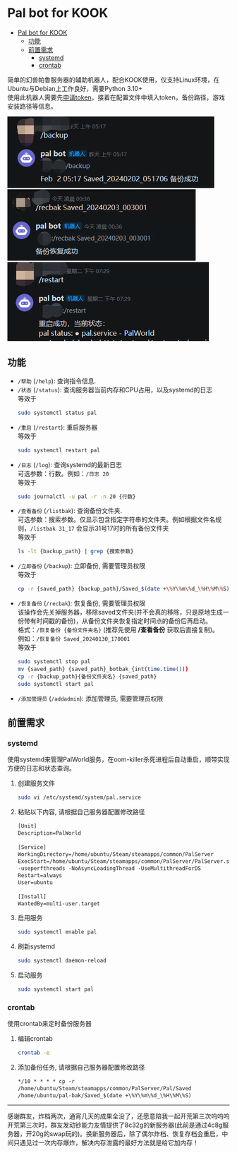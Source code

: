 # Pal bot for KOOK


- [Pal bot for KOOK](#pal-bot-for-kook)
  - [功能](#功能)
  - [前置需求](#前置需求)
    - [systemd](#systemd)
    - [crontab](#crontab)


简单的幻兽帕鲁服务器的辅助机器人，配合KOOK使用，仅支持Linux环境，在Ubuntu与Debian上工作良好，需要Python 3.10+<br>
使用此机器人需要先[申请token](https://developer.kookapp.cn/app/index)，接着在配置文件中填入token，备份路径，游戏安装路径等信息。

![](img/image.png)
![](img/image-2.png)
![](img/image-1.png)

## 功能
- `/帮助` (`/help`): 查询指令信息. 
- `/状态` (`/status`): 查询服务器当前内存和CPU占用，以及systemd的日志<br>
    等效于
    ```bash
    sudo systemctl status pal
    ```
- `/重启` (`/restart`): 重启服务器<br>
    等效于
    ```bash
    sudo systemctl restart pal
    ```
- `/日志` (`/log`): 查询systemd的最新日志<br>
    可选参数：行数。例如：`/日志 20`<br>
    等效于
    ```bash
    sudo journalctl -u pal -r -n 20 {行数}
    ```
- `/查看备份` (`/listbak`): 查询备份文件夹.<br>
    可选参数：搜索参数。仅显示包含指定字符串的文件夹。例如根据文件名规则，`/listbak 31_17` 会显示31号17时的所有备份文件夹<br>
    等效于
    ```bash
    ls -lt {backup_path} | grep {搜索参数}
    ```
- `/立即备份` (`/backup`): 立即备份, 需要管理员权限<br>
    等效于
    ```bash
    cp -r {saved_path} {backup_path}/Saved_$(date +\%Y\%m\%d_\%H\%M\%S)
    ```
- `/恢复备份` (`/recbak`): 恢复备份, 需要管理员权限<br>
    该操作会先关掉服务器，移除saved文件夹(并不会真的移除，只是原地生成一份带有时间戳的备份)，从备份文件夹恢复指定时间点的备份后再启动。<br>
    格式：`/恢复备份 {备份文件夹名}` (推荐先使用 **/查看备份** 获取后直接复制)。<br>
    例如：`/恢复备份 Saved_20240130_170001`<br>
    等效于
    ```bash
    sudo systemctl stop pal
    mv {saved_path} {saved_path}_botbak_{int(time.time())}
    cp -r {backup_path}{备份文件夹名} {saved_path}
    sudo systemctl start pal
    ```
- `/添加管理员` (`/addadmin`): 添加管理员, 需要管理员权限



## 前置需求
### systemd
使用systemd来管理PalWorld服务，在oom-killer杀死进程后自动重启，顺带实现方便的日志和状态查询。
1. 创建服务文件
    ```bash
    sudo vi /etc/systemd/system/pal.service
    ```
2. 粘贴以下内容, 请根据自己服务器配置修改路径
    ```
    [Unit]
    Description=PalWorld

    [Service]
    WorkingDirectory=/home/ubuntu/Steam/steamapps/common/PalServer
    ExecStart=/home/ubuntu/Steam/steamapps/common/PalServer/PalServer.sh -useperfthreads -NoAsyncLoadingThread -UseMultithreadForDS
    Restart=always
    User=ubuntu

    [Install]
    WantedBy=multi-user.target
    ```
3. 启用服务
    ```bash
    sudo systemctl enable pal
    ```
4. 刷新systemd
    ```bash
    sudo systemctl daemon-reload
    ```
5. 启动服务
    ```bash
    sudo systemctl start pal
    ```
### crontab
使用crontab来定时备份服务器
1. 编辑crontab
    ```bash
    crontab -e
    ```

2. 添加备份任务, 请根据自己服务器配置修改路径
    ```
    */10 * * * * cp -r /home/ubuntu/Steam/steamapps/common/PalServer/Pal/Saved /home/ubuntu/pal-bak/Saved_$(date +\%Y\%m\%d_\%H\%M\%S)
    ```



---

感谢群友，炸档两次，通宵几天的成果全没了，还愿意陪我一起开荒第三次呜呜呜<br>
开荒第三次时，群友发动钞能力友情提供了8c32g的新服务器(此前是通过4c8g服务器，开20g的swap玩的)。换新服务器后，除了偶尔炸档、恢复存档会重启，中间只遇见过一次内存爆炸，解决内存泄露的最好方法就是给它加内存！
